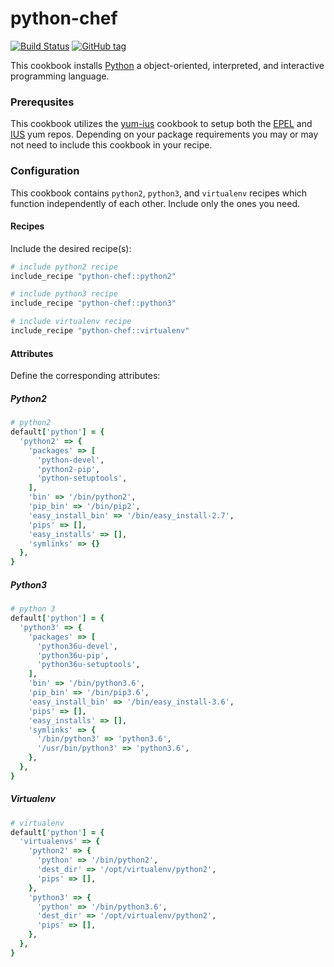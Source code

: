 # python-chef

[![Build Status](https://travis-ci.org/hansohn/python-chef.svg?branch=master)](https://travis-ci.org/hansohn/python-chef) [![GitHub tag](https://img.shields.io/github/tag/hansohn/python-chef.svg)](https://github.com/hansohn/python-chef)

This cookbook installs [Python](https://www.python.org/) a object-oriented, interpreted, and interactive programming language.

### Prerequsites

This cookbook utilizes the [yum-ius](https://supermarket.chef.io/cookbooks/yum-ius) cookbook to setup both the [EPEL](https://fedoraproject.org/wiki/EPEL) and [IUS](https://ius.io/) yum repos. Depending on your package requirements you may or may not need to include this cookbook in your recipe.

### Configuration

This cookbook contains `python2`, `python3`, and `virtualenv` recipes which function independently of each other. Include only the ones you need.

#### Recipes

Include the desired recipe(s):

```ruby
# include python2 recipe
include_recipe "python-chef::python2"

# include python3 recipe
include_recipe "python-chef::python3"

# include virtualenv recipe
include_recipe "python-chef::virtualenv"
```

#### Attributes

Define the corresponding attributes:

##### Python2

```ruby
# python2
default['python'] = {
  'python2' => {
    'packages' => [
      'python-devel',
      'python2-pip',
      'python-setuptools',
    ],
    'bin' => '/bin/python2',
    'pip_bin' => '/bin/pip2',
    'easy_install_bin' => '/bin/easy_install-2.7',
    'pips' => [],
    'easy_installs' => [],
    'symlinks' => {}
  },
}
```

##### Python3

```ruby
# python 3
default['python'] = {
  'python3' => {
    'packages' => [
      'python36u-devel',
      'python36u-pip',
      'python36u-setuptools',
    ],
    'bin' => '/bin/python3.6',
    'pip_bin' => '/bin/pip3.6',
    'easy_install_bin' => '/bin/easy_install-3.6',
    'pips' => [],
    'easy_installs' => [],
    'symlinks' => {
      '/bin/python3' => 'python3.6',
      '/usr/bin/python3' => 'python3.6',
    },
  },
}
```

##### Virtualenv

```ruby
# virtualenv
default['python'] = {
  'virtualenvs' => {
    'python2' => {
      'python' => '/bin/python2',
      'dest_dir' => '/opt/virtualenv/python2',
      'pips' => [],
    },
    'python3' => {
      'python' => '/bin/python3.6',
      'dest_dir' => '/opt/virtualenv/python2',
      'pips' => [],
    },
  },
}
```
